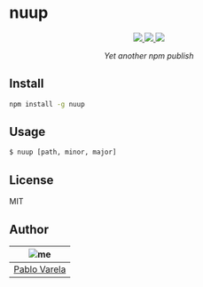 # nuup

<p align="center">
  <a href="https://standardjs.com"><img src="https://img.shields.io/badge/code%20style-standard-06bf94.svg" /> </a>
  <a href="https://github.com/pablopunk/miny"><img src="https://img.shields.io/badge/made_with-miny-1eced8.svg" /> </a>
  <a href="https://www.npmjs.com/package/nuup"><img src="https://img.shields.io/npm/dt/nuup.svg" /></a>
</p>

<p align="center">
  <i>Yet another npm publish</i>
</p>


## Install

```sh
npm install -g nuup
```


## Usage

```sh
$ nuup [path, minor, major]
```


## License

MIT


## Author

| ![me](https://gravatar.com/avatar/fa50aeff0ddd6e63273a068b04353d9d?size=100)           |
| --------------------------------- |
| [Pablo Varela](https://pablo.life)   |

